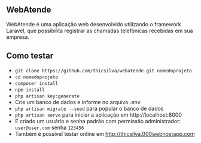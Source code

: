 ## WebAtende

WebAtende é uma aplicação web desenvolvido utilizando o framework Laravel, que possibilita registrar as chamadas telefônicas recebidas em sua empresa.

## Como testar

* ```git clone https://github.com/thicsilva/webatende.git nomedoprojeto```
* ```cd nomedoprojeto```
* ```composer install```
* ```npm install```
* ```php artisan key:generate```
* Crie um banco de dados e informe no arquivo .env
* ```php artisan migrate --seed``` para popular o banco de dados
* ```php artisan serve``` para iniciar a aplicação em http://localhost:8000
* É criado um usuário e senha padrão com permissão administrador: ```user@user.com``` senha ```123456```
* Também é possível testar online em http://thicsilva.000webhostapp.com



